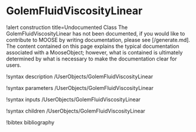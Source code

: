 <!-- MOOSE Documentation Stub: Remove this when content is added. -->

# GolemFluidViscosityLinear

!alert construction title=Undocumented Class
The GolemFluidViscosityLinear has not been documented, if you would like to contribute to MOOSE by
writing documentation, please see [/generate.md]. The content contained on this page explains
the typical documentation associated with a MooseObject; however, what is contained is ultimately
determined by what is necessary to make the documentation clear for users.

!syntax description /UserObjects/GolemFluidViscosityLinear

!syntax parameters /UserObjects/GolemFluidViscosityLinear

!syntax inputs /UserObjects/GolemFluidViscosityLinear

!syntax children /UserObjects/GolemFluidViscosityLinear

!bibtex bibliography
